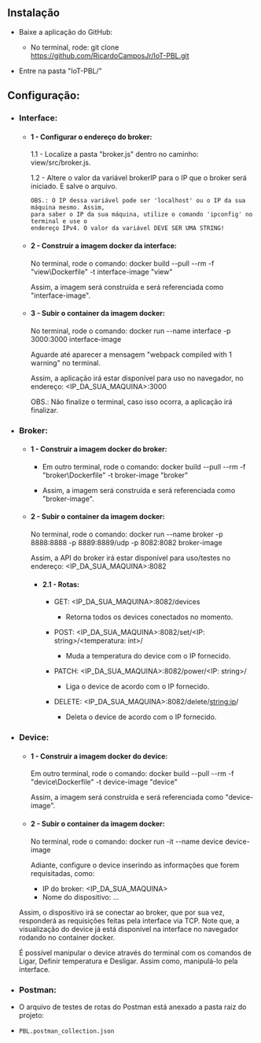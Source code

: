 ## Instalação

- Baixe a aplicação do GitHub:
  - No terminal, rode: git clone https://github.com/RicardoCamposJr/IoT-PBL.git

- Entre na pasta "IoT-PBL/"

## Configuração:

- ### Interface:
  
  - #### 1 - Configurar o endereço do broker:
  
    1.1 - Localize a pasta "broker.js" dentro no caminho: view/src/broker.js.

    1.2 - Altere o valor da variável brokerIP para o IP que o broker será iniciado. E salve o arquivo.

        OBS.: O IP dessa variável pode ser 'localhost' ou o IP da sua máquina mesmo. Assim,
        para saber o IP da sua máquina, utilize o comando 'ipconfig' no terminal e use o 
        endereço IPv4. O valor da variável DEVE SER UMA STRING!

  - #### 2 - Construir a imagem docker da interface:

    No terminal, rode o comando: docker build --pull --rm -f "view\Dockerfile" -t interface-image "view"

    Assim, a imagem será construída e será referenciada como "interface-image".


  - #### 3 - Subir o container da imagem docker:

    No terminal, rode o comando: docker run --name interface -p 3000:3000 interface-image

    Aguarde até aparecer a mensagem "webpack compiled with 1 warning" no terminal.

    Assim, a aplicação irá estar disponível para uso no navegador, no endereço: 
      <IP_DA_SUA_MAQUINA>:3000

    OBS.: Não finalize o terminal, caso isso ocorra, a aplicação irá finalizar.

- ### Broker:

  - #### 1 - Construir a imagem docker do broker:

    - Em outro terminal, rode o comando: docker build --pull --rm -f "broker\Dockerfile" -t broker-image "broker"

    - Assim, a imagem será construída e será referenciada como "broker-image".

  - #### 2 - Subir o container da imagem docker:

    No terminal, rode o comando: docker run --name broker -p 8888:8888 -p 8889:8889/udp -p 8082:8082 broker-image

    Assim, a API do broker irá estar disponível para uso/testes no endereço: 
      <IP_DA_SUA_MAQUINA>:8082
    
    - #### 2.1 - Rotas:
  
      - GET: <IP_DA_SUA_MAQUINA>:8082/devices
        - Retorna todos os devices conectados no momento.
  
      - POST: <IP_DA_SUA_MAQUINA>:8082/set/<IP: string>/<temperatura: int>/
        - Muda a temperatura do device com o IP fornecido.

      - PATCH: <IP_DA_SUA_MAQUINA>:8082/power/<IP: string>/
        - Liga o device de acordo com o IP fornecido.
      
      - DELETE: <IP_DA_SUA_MAQUINA>:8082/delete/<string:ip>/
        - Deleta o device de acordo com o IP fornecido.

- ### Device:
  - #### 1 - Construir a imagem docker do device:

    Em outro terminal, rode o comando: docker build --pull --rm -f "device\Dockerfile" -t device-image "device"

    Assim, a imagem será construída e será referenciada como "device-image".

  - #### 2 - Subir o container da imagem docker:

    No terminal, rode o comando: docker run -it --name device device-image

    Adiante, configure o device inserindo as informações que forem requisitadas, como:
      - IP do broker: <IP_DA_SUA_MAQUINA>
      - Nome do dispositivo: ...

  Assim, o dispositivo irá se conectar ao broker, que por sua vez, responderá as requisições
  feitas pela interface via TCP. Note que, a visualização do device já está disponível
  na interface no navegador rodando no container docker.

  É possível manipular o device através do terminal com os comandos de Ligar, Definir temperatura
  e Desligar. Assim como, manipulá-lo pela interface.

- ### Postman:
-   O arquivo de testes de rotas do Postman está anexado a pasta raiz do projeto:
-     PBL.postman_collection.json
